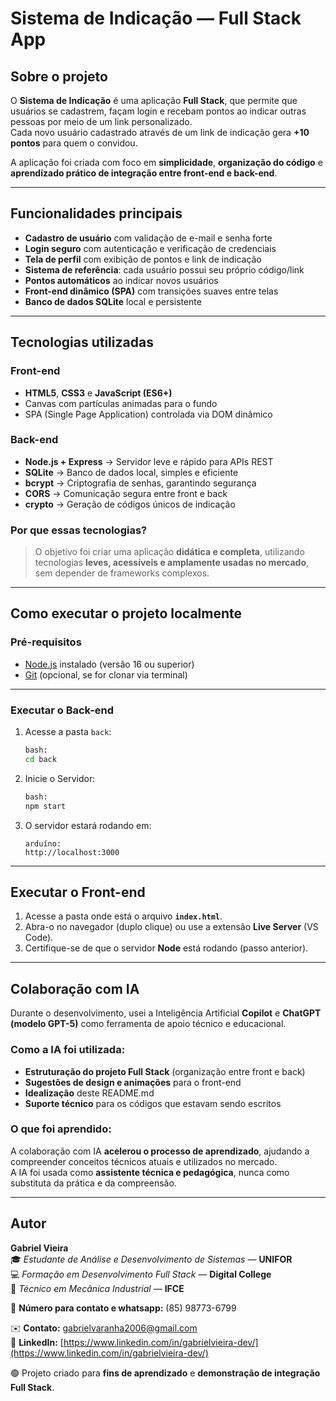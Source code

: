 #  Sistema de Indicação — Full Stack App

##  Sobre o projeto  
O **Sistema de Indicação** é uma aplicação **Full Stack**, que permite que usuários se cadastrem, façam login e recebam pontos ao indicar outras pessoas por meio de um link personalizado.  
Cada novo usuário cadastrado através de um link de indicação gera **+10 pontos** para quem o convidou.  

A aplicação foi criada com foco em **simplicidade**, **organização do código** e **aprendizado prático de integração entre front-end e back-end**.

---

##  Funcionalidades principais

-  **Cadastro de usuário** com validação de e-mail e senha forte  
-  **Login seguro** com autenticação e verificação de credenciais  
-  **Tela de perfil** com exibição de pontos e link de indicação  
-  **Sistema de referência**: cada usuário possui seu próprio código/link  
-  **Pontos automáticos** ao indicar novos usuários  
-  **Front-end dinâmico (SPA)** com transições suaves entre telas  
-  **Banco de dados SQLite** local e persistente  

---

##  Tecnologias utilizadas

### **Front-end**
- **HTML5**, **CSS3** e **JavaScript (ES6+)**  
- Canvas com partículas animadas para o fundo  
- SPA (Single Page Application) controlada via DOM dinâmico  

### **Back-end**
- **Node.js + Express** → Servidor leve e rápido para APIs REST  
- **SQLite** → Banco de dados local, simples e eficiente  
- **bcrypt** → Criptografia de senhas, garantindo segurança  
- **CORS** → Comunicação segura entre front e back  
- **crypto** → Geração de códigos únicos de indicação  

### **Por que essas tecnologias?**
> O objetivo foi criar uma aplicação **didática e completa**, utilizando tecnologias **leves, acessíveis e amplamente usadas no mercado**, sem depender de frameworks complexos.

---

##  Como executar o projeto localmente

###  Pré-requisitos
- [Node.js](https://nodejs.org/) instalado (versão 16 ou superior)
- [Git](https://git-scm.com/) (opcional, se for clonar via terminal)

---

###  Executar o **Back-end**

1. Acesse a pasta `back`:
   ```bash
   bash:
   cd back

2. Inicie o Servidor:
   ```bash
   bash:
   npm start

3. O servidor estará rodando em:
   ```arduíno
   arduíno:
   http://localhost:3000

---

##  Executar o Front-end

1. Acesse a pasta onde está o arquivo **`index.html`**.  
2. Abra-o no navegador (duplo clique) ou use a extensão **Live Server** (VS Code).  
3. Certifique-se de que o servidor **Node** está rodando (passo anterior).  

---

##  Colaboração com IA

Durante o desenvolvimento, usei a Inteligência Artificial **Copilot** e **ChatGPT (modelo GPT-5)** como ferramenta de apoio técnico e educacional.

### Como a IA foi utilizada:

-  **Estruturação do projeto Full Stack** (organização entre front e back)
-  **Sugestões de design e animações** para o front-end  
-  **Idealização** deste README.md 
-  **Suporte técnico** para os códigos que estavam sendo escritos  

### O que foi aprendido:

A colaboração com IA **acelerou o processo de aprendizado**, ajudando a compreender conceitos técnicos atuais e utilizados no mercado.  
A IA foi usada como **assistente técnica e pedagógica**, nunca como substituta da prática e da compreensão.

---

##  Autor

**Gabriel Vieira**  
🎓 *Estudante de Análise e Desenvolvimento de Sistemas* — **UNIFOR**  
💻 *Formação em Desenvolvimento Full Stack* — **Digital College**  
🔧 *Técnico em Mecânica Industrial* — **IFCE**  

📱 **Número para contato e whatsapp:** (85) 98773-6799

✉️ **Contato:** [gabrielvaranha2006@gmail.com](mailto:gabrielvaranha2006@gmail.com)  
🔗 **LinkedIn:** [https://www.linkedin.com/in/gabrielvieira-dev/](https://www.linkedin.com/in/gabrielvieira-dev/)  

🟢 Projeto criado para **fins de aprendizado** e **demonstração de integração Full Stack**.



